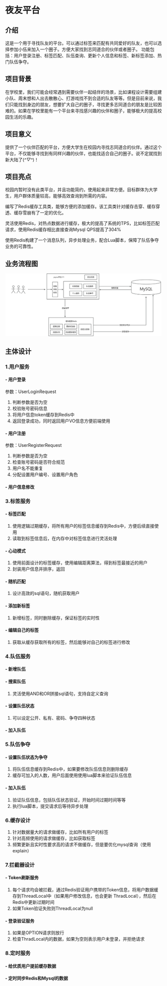 # 夜友平台

## 介绍
这是一个用于寻找队友的平台。可以通过标签来匹配有共同爱好的队友，也可以选择参加小伍来加入一个圈子。方便大家找到志同道合的伙伴或者圈子。
功能包括：用户登录注册、标签匹配、队伍查询、更新个人信息和标签、新标签添加、热门队伍争夺。
## 项目背景
在学校里，我们可能会经常遇到需要伙伴一起结伴的场景，比如课程设计需要组建小队、周末想和人出去散散心、打游戏找不到合适的队友等等。但是目前来说，我们只能找到身边的朋友，想要扩大自己的圈子，寻找更多志同道合的朋友是比较困难的。如果在学校里能有一个平台来寻找感兴趣的伙伴和圈子，能够极大的提高校园生活的乐趣。
## 项目意义
提供了一个伙伴匹配的平台，方便大学生在校园内寻找志同道合的伙伴。通过这个平台，不仅能够寻找到有同样兴趣的伙伴，也能找适合自己的圈子。说不定就找到新大陆了(*^▽^*)！
## 项目亮点

校园内暂时没有此类平台，并且功能简约，使用起来非常方便。目标群体为大学生，用户群体质量较高，能够高效查询到所需的内容。

编写了Redis缓存工具类，能够方便的添加缓存。该工具类针对缓存击穿、缓存穿透、缓存雪崩有了一定的优化。

灵活使用Redis，对热点数据进行缓存，极大的提高了系统的TPS，比如标签匹配请求，使用Redis缓存相比直接查询Mysql QPS提高了304%

使用Redis构建了一个消息队列，异步处理业务，配合Lua脚本，保障了队伍争夺业务的可靠性。

## 业务流程图
![](./img/FrameDiagram.jpg)

## 主体设计
### 1.用户服务
#### - 用户登录
参数：UserLoginRequest
1. 判断参数是否为空
2. 校验账号密码信息
3. 将用户信息token缓存到Redis中
4. 返回登录成功，同时返回用户VO信息方便前端使用
#### - 用户注册
参数：UserRegisterRequest
1. 判断参数是否为空
2. 检查账号密码是否符合规范
3. 用户名不能重复
4. 分配设置用户编号、设置用户角色
#### - 用户信息修改
### 3.标签服务
#### - 标签匹配
1. 使用逻辑过期缓存，将所有用户的标签信息缓存到Redis中，方便后续直接使用
2. 读取到标签信息后，在内存中对标签信息进行灵活处理
#### - 心动模式
1. 使用前面设计的标签缓存，使用编辑距离算法，得到标签最接近的用户
2. 封装用户信息并排序，返回
#### - 随机匹配
1. 设计高效的sql语句，随机获取用户
#### - 添加新标签
1. 新增标签，同时删除缓存，保证标签的实时性
#### - 编辑自己的标签
1. 获取从缓存获取所有的标签，然后能够对自己的标签进行修改
### 4.队伍服务
#### - 新增队伍
#### - 搜索队伍
1. 灵活使用AND和OR拼接sql语句，支持自定义查询
#### - 设置队伍状态
1. 可以设定公开、私有、密码、争夺四种状态
#### - 加入队伍
### 5.队伍争夺
#### - 设置队伍状态为争夺
1. 将队伍信息缓存到Redis中，如果要修改队伍信息则删除缓存
2. 缓存可加入的人数，用户后面使用使用lua脚本来验证队伍信息
#### - 加入队伍
1. 验证队伍信息，包括队伍状态验证，开始时间过期时间等等
2. 执行lua脚本，提交请求后等待异步处理
### 6.缓存设计
1. 针对数据量大的请求做缓存，比如所有用户的标签
2. 针对高频使用的请求做缓存，比如获取标签
3. 频繁更新且实时性要求高的请求不做缓存，但是要优化mysql查询（使用explain）
### 7.拦截器设计
#### - Token刷新服务
1. 每个请求均会被拦截，通过Redis验证用户携带的Token信息，将用户数据缓存到ThreadLocal中（如果用户修改信息，也会更新
ThradLocal），然后在Redis中更新过期时间
2. 如果Token验证失败则ThreadLocal为null
#### - 登录验证服务
1. 如果是OPTION请求则放行
2. 检查ThradLocal内的数据，如果为空则表示用户未登录，并拒绝请求
### 8.定时服务
#### - 给优质用户提前缓存数据
#### - 定时同步Redis和Mysql的数据
